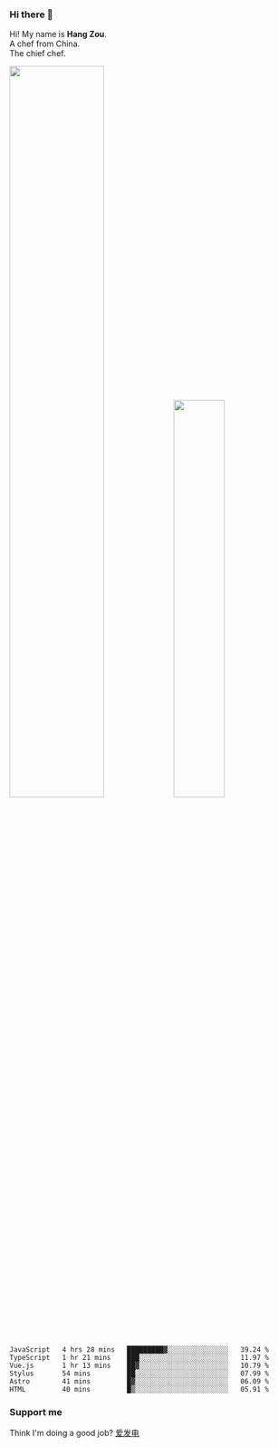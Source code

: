 ### Hi there 👋

Hi! My name is **Hang Zou**.  
A chef from China.  
The chief chef.

<img align="" width="57.5%" src="https://github-readme-stats.vercel.app/api?username=zouhangwithsweet&hide_title=true&hide_border=true&show_icons=true&include_all_commits=true&line_height=21" /><img align="" width="42.4%" src="https://github-readme-stats.vercel.app/api/top-langs/?username=zouhangwithsweet&hide_title=true&hide_border=true&layout=compact" />

<!--START_SECTION:waka-->

```text
JavaScript   4 hrs 28 mins   █████████▓░░░░░░░░░░░░░░░   39.24 %
TypeScript   1 hr 21 mins    ███░░░░░░░░░░░░░░░░░░░░░░   11.97 %
Vue.js       1 hr 13 mins    ██▓░░░░░░░░░░░░░░░░░░░░░░   10.79 %
Stylus       54 mins         ██░░░░░░░░░░░░░░░░░░░░░░░   07.99 %
Astro        41 mins         █▓░░░░░░░░░░░░░░░░░░░░░░░   06.09 %
HTML         40 mins         █▒░░░░░░░░░░░░░░░░░░░░░░░   05.91 %
```

<!--END_SECTION:waka-->

### Support me

Think I'm doing a good job? [爱发电](https://afdian.net/@zouhangsweet)
